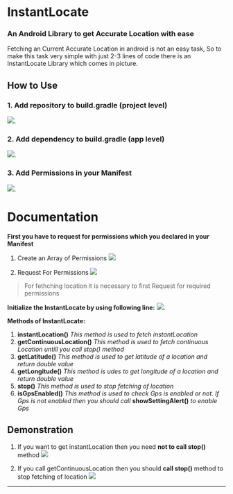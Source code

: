 # InstantLocate

### An Android Library to get Accurate Location with ease

Fetching an Current Accurate Location in android is not an easy task, So to make this task very simple with just 2-3 lines of code there is an InstantLocate Library which comes in picture.

##  **How to Use**
### 1. Add repository to build.gradle (project level)
  ![](https://github.com/mukul56/InstantLocate/blob/master/app/src/main/res/drawable/jit.png).

### 2. Add dependency to build.gradle (app level)
  ![](https://github.com/mukul56/InstantLocate/blob/master/app/src/main/res/drawable/dep.png).


### 3. Add Permissions in your Manifest
  ![](https://github.com/mukul56/InstantLocate/blob/master/app/src/main/res/drawable/permis.png).



# Documentation

**First you have to request for permissions which you declared  in your Manifest**

1. Create an Array of Permissions 
![](https://github.com/mukul56/InstantLocate/blob/master/app/src/main/res/drawable/p.png)

2. Request For Permissions
![](https://github.com/mukul56/InstantLocate/blob/master/app/src/main/res/drawable/reqper.png)


> For fethching location it is necessary to first Request for required permissions


**Initialize the InstantLocate by using following line:**
![](https://github.com/mukul56/InstantLocate/blob/master/app/src/main/res/drawable/init.png).



**Methods of InstantLocate:**

 1. **instantLocation()**  *This method is used to fetch instantLocation*
 2. **getContinuousLocation()** *This method is used to fetch continuous Location untill you call stop() method*
 3. **getLatitude()** *This method is used to get latitude of a location and return double value*
 4. **getLongitude()** *This method is udes to get longitude of a location and return double value*
 5. **stop()** *This method is used to stop fetching of location*
 6. **isGpsEnabled()** *This method is used to check Gps is enabled or not. If Gps is not enabled then you should call* **showSettingAlert()** *to enable Gps*

 ## Demonstration
1. If you want to get instantLocation then you need **not to call stop()** method
![](https://github.com/mukul56/InstantLocate/blob/master/app/src/main/res/drawable/instloCode.png)

2. If you call getContinuousLocation then you should **call stop()** method to stop fetching of location
![](https://github.com/mukul56/InstantLocate/blob/master/app/src/main/res/drawable/contlocation.png)

__________________________________________________________________________________________________________________________________________________________________

